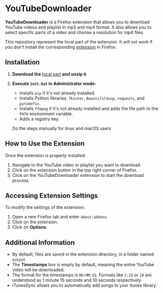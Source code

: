# YouTubeDownloader

**YouTubeDownloader** is a Firefox extension that allows you to download YouTube videos and playlist in mp3 and mp4 format. It also allows you to select specific parts of a video and choose a resolution for mp4 files.

This repository represent the local part of the extension. It will not work if you don't install the corresponding [extension](https://addons.mozilla.org/fr/firefox/addon/youtubedownloader/) in Firefox.

## Installation  
1. **Download the** [local part](https://github.com/sachagd/YoutubeDownloader/releases/download/v1.0/local.zip) **and unzip it**

2. **Execute `init.bat` in Administrator mode:**  
   - Installs `pip` if it's not already installed.  
   - Installs Python libraries: `Tkinter`, `BeautifulSoup`, `requests`, and `pytubefix`.  
   - Installs `ffmpeg` if it's not already installed and adds the file path to the `PATH` environment variable.  
   - Adds a registry key.

   Do the steps manually for linux and macOS users

## How to Use the Extension
Once the extension is properly installed:
1. Navigate to the YouTube video or playlist you want to download.
2. Click on the extension button in the top right corner of Firefox.
3. Click on the YouTubeDownloader extension to start the download process.

## Accessing Extension Settings
To modify the settings of the extension:

1. Open a new Firefox tab and enter `about:addons`.
2. Click on the extension.
3. Click on **Options**.

## Additional Information
- By default, files are saved in the extension directory, in a folder named `output`.
- The **Timestamps** box is empty by default, meaning the entire YouTube video will be downloaded.
- The format for the timestamps is `HH:MM:SS`. Formats like `1:15` or `10` are understood as 1 minute 15 seconds and 10 seconds respectively.
- iTunesSync allows you to automatically add songs to your itunes library.
